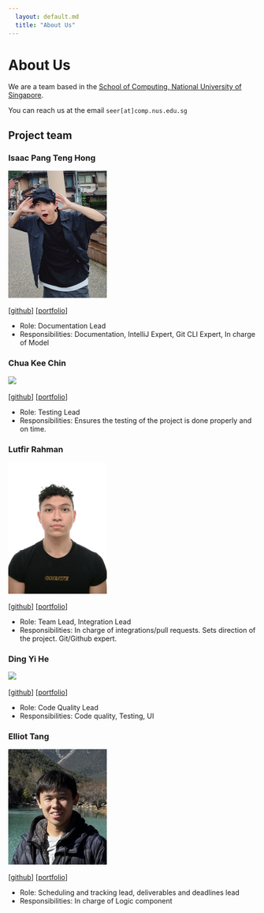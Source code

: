 ```yaml
---
  layout: default.md
  title: "About Us"
---
```


# About Us

We are a team based in the [School of Computing, National University of Singapore](http://www.comp.nus.edu.sg).

You can reach us at the email `seer[at]comp.nus.edu.sg`

## Project team

### Isaac Pang Teng Hong

<img src="images/isaacpangth.png" width="200px">

[[github](https://github.com/IsaacPangTH)]
[[portfolio](team/isaacpangth)]

* Role: Documentation Lead
* Responsibilities: Documentation, IntelliJ Expert, Git CLI Expert, In charge of Model

### Chua Kee Chin

<img src="images/ckclion.png" width="200px">

[[github](http://github.com/ckclion)]
[[portfolio](team/ckclion.md)]

* Role: Testing Lead
* Responsibilities: Ensures the testing of the project is done properly and on time.

### Lutfir Rahman

<img src="images/lutfir-cpu.png" width="200px">

[[github](http://github.com/lutfir-cpu)] [[portfolio](team/lutfir-cpu.md)]

* Role: Team Lead, Integration Lead
* Responsibilities: In charge of integrations/pull requests. Sets direction of the project. Git/Github expert.

### Ding Yi He

<img src="images/oneboz.png" width="200px">

[[github](http://github.com/oneBoz)]
[[portfolio](team/oneboz.md)]

* Role: Code Quality Lead
* Responsibilities: Code quality, Testing, UI

### Elliot Tang

<img src="images/elliot-tang.png" width="200px">

[[github](http://github.com/elliot-tang)]
[[portfolio](team/elliot-tang.md)]

* Role: Scheduling and tracking lead, deliverables and deadlines lead
* Responsibilities: In charge of Logic component
